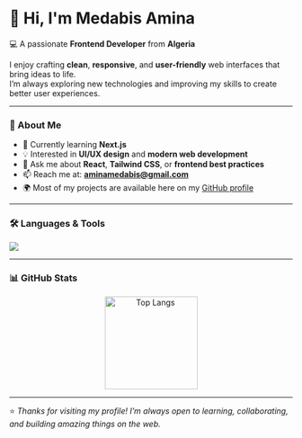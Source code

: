 # 👋 Hi, I'm **Medabis Amina**  
💻 A passionate **Frontend Developer** from **Algeria**

I enjoy crafting **clean**, **responsive**, and **user-friendly** web interfaces that bring ideas to life.  
I’m always exploring new technologies and improving my skills to create better user experiences.

---

### 🚀 About Me
- 🌱 Currently learning **Next.js** 
- 💡 Interested in **UI/UX design** and **modern web development**  
- 💬 Ask me about **React**, **Tailwind CSS**, or **frontend best practices**  
- 📫 Reach me at: **[aminamedabis@gmail.com](mailto:aminamedabis@gmail.com)**  
- 🌍 Most of my projects are available here on my [GitHub profile](https://github.com/MedabisAmina)

---

### 🛠️ Languages & Tools
<p align="left">
  <img src="https://skillicons.dev/icons?i=react,tailwind,js,html,css,git,figma,vscode,python,php" />
</p>

---

### 📊 GitHub Stats
<p align="center">
  <img src="https://github-readme-stats.vercel.app/api/top-langs/?username=MedabisAmina&layout=compact&theme=tokyonight" alt="Top Langs" height="165" />
</p>

---

⭐️ *Thanks for visiting my profile! I’m always open to learning, collaborating, and building amazing things on the web.*

